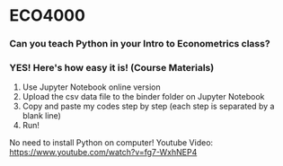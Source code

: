 # ECO4000
### Can you teach Python in your **Intro to Econometrics** class? 
### YES! Here's how easy it is! (Course Materials)

1. Use Jupyter Notebook online version
2. Upload the csv data file to the binder folder on Jupyter Notebook
3. Copy and paste my codes step by step (each step is separated by a blank line)
4. Run!

No need to install Python on computer!
Youtube Video: https://www.youtube.com/watch?v=fg7-WxhNEP4
